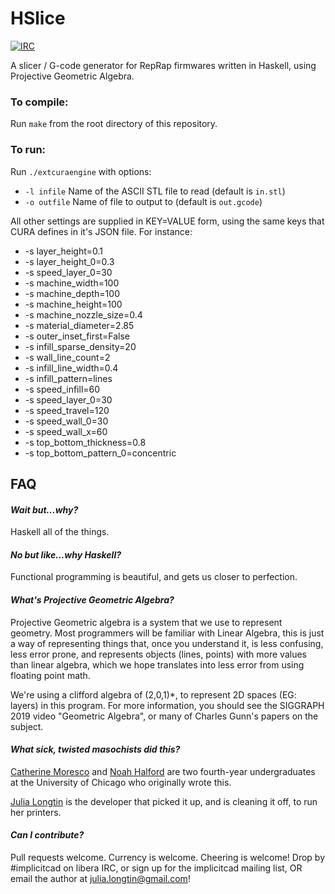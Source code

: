 # HSlice

[![IRC](https://img.shields.io/badge/irc.libera.chat-%23ImplicitCAD-blue.svg)](https://libera.chat/)

A slicer / G-code generator for RepRap firmwares written in Haskell, using Projective Geometric Algebra.

### To compile:
Run `make` from the root directory of this repository.

### To run:
Run `./extcuraengine` with options:

* `-l infile` Name of the ASCII STL file to read (default is `in.stl`)
* `-o outfile` Name of file to output to (default is `out.gcode`)

All other settings are supplied in KEY=VALUE form, using the same keys that CURA defines in it's JSON file. For instance:
* -s layer_height=0.1
* -s layer_height_0=0.3
* -s speed_layer_0=30
* -s machine_width=100
* -s machine_depth=100
* -s machine_height=100
* -s machine_nozzle_size=0.4
* -s material_diameter=2.85
* -s outer_inset_first=False
* -s infill_sparse_density=20
* -s wall_line_count=2
* -s infill_line_width=0.4
* -s infill_pattern=lines
* -s speed_infill=60
* -s speed_layer_0=30
* -s speed_travel=120
* -s speed_wall_0=30
* -s speed_wall_x=60
* -s top_bottom_thickness=0.8
* -s top_bottom_pattern_0=concentric

## FAQ 
#### *Wait but...why?*

Haskell all of the things.

#### *No but like...why Haskell?*

Functional programming is beautiful, and gets us closer to perfection.

#### *What's Projective Geometric Algebra?*

Projective Geometric algebra is a system that we use to represent geometry. Most programmers will be familiar with Linear Algebra, this is just a way of representing things that, once you understand it, is less confusing, less error prone, and represents objects (lines, points) with more values than linear algebra, which we hope translates into less error from using floating point math.

We're using a clifford algebra of (2,0,1)*, to represent 2D spaces (EG: layers) in this program. For more information, you should see the SIGGRAPH 2019 video "Geometric Algebra", or many of Charles Gunn's papers on the subject.

#### *What sick, twisted masochists did this?*

[Catherine Moresco](http://catmores.co) and [Noah Halford](http://noahhalford.com/) are two fourth-year undergraduates at the University of Chicago who originally wrote this.

[Julia Longtin](https://implicitcad.org) is the developer that picked it up, and is cleaning it off, to run her printers.

#### *Can I contribute?*

Pull requests welcome. Currency is welcome. Cheering is welcome! Drop by #implicitcad on libera IRC, or sign up for the implicitcad mailing list, OR email the author at julia.longtin@gmail.com!
